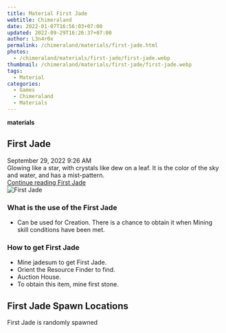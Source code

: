 ```yaml
---
title: Material First Jade
webtitle: Chimeraland
date: 2022-01-07T16:56:03+07:00
updated: 2022-09-29T16:26:37+07:00
author: L3n4r0x
permalink: /chimeraland/materials/first-jade.html
photos:
  - /chimeraland/materials/first-jade/first-jade.webp
thumbnail: /chimeraland/materials/first-jade/first-jade.webp
tags:
  - Material
categories:
  - Games
  - Chimeraland
  - Materials
---
```


<section id="bootstrap-wrapper">
  <link
    rel="stylesheet"
    href="https://cdn.statically.io/gh/dimaslanjaka/Web-Manajemen/40ac3225/css/bootstrap-4.5-wrapper.css"
  />
  <div
    class="row g-0 border rounded overflow-hidden flex-md-row mb-4 shadow-sm position-relative"
  >
    <div class="col p-4 d-flex flex-column position-static">
      <strong class="d-inline-block mb-2 text-success">materials</strong>
      <h2 class="mb-0">First Jade</h2>
      <div class="mb-1 text-muted">September 29, 2022 9:26 AM</div>
      <div class="mb-2 border p-1">
        Glowing like a star, with crystals like dew on a leaf. It is the color
        of the sky and water, and has a mist-pattern.
      </div>
      <a
        href="/chimeraland/materials/first-jade.html"
        class="stretched-link d-none"
        >Continue reading First Jade</a
      >
    </div>
    <div class="col-auto d-none d-lg-block">
      <img
        src="/chimeraland/materials/first-jade/first-jade.webp"
        alt="First Jade"
      />
    </div>
  </div>
  <div class="row">
    <div class="col-lg-6 col-12 mb-2">
      <div class="card">
        <div class="card-body">
          <h3 class="card-title">What is the use of the First Jade</h3>
          <div class="card-text">
            <ul>
              <li>
                Can be used for Creation. There is a chance to obtain it when
                Mining skill conditions have been met.
              </li>
            </ul>
          </div>
        </div>
      </div>
    </div>
    <div class="col-lg-6 col-12 mb-2">
      <div class="card">
        <div class="card-body">
          <h3 class="card-title">How to get First Jade</h3>
          <div class="card-text">
            <ul>
              <li>Mine jadesum to get First Jade.</li>
              <li>Orient the Resource Finder to find.</li>
              <li>Auction House.</li>
              <li>To obtain this item, mine first stone.</li>
            </ul>
          </div>
        </div>
      </div>
    </div>
    <div class="col-12 mb-2">
      <h2>First Jade Spawn Locations</h2>
      <p>First Jade is randomly spawned</p>
    </div>
  </div>
</section>